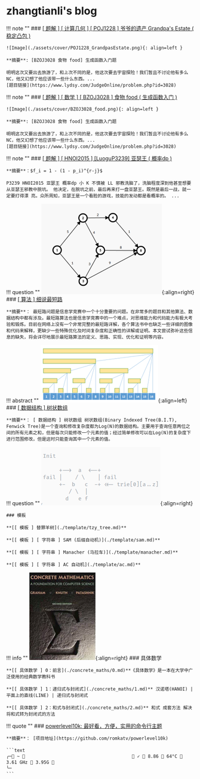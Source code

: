 # zhangtianli's blog

!!! note ""
    ### [[ 题解 ] [ 计算几何 ] [ POJ1228 ] 爷爷的遗产 Grandpa's Estate ( 稳定凸包 )](./POJ1228_GrandpasEstate/main.md)

    ![Image](./assets/cover/POJ1228_GrandpasEstate.png){: align=left }

    **摘要**: [BZOJ3028 食物 food] 生成函数入门题

    明明这次又要出去旅游了，和上次不同的是，他这次要去宇宙探险！我们暂且不讨论他有多么 NC，他又幻想了他应该带一些什么东西。...
    [题目链接](https://www.lydsy.com/JudgeOnline/problem.php?id=3028)

!!! note ""
    ### [[ 题解 ] [ 数学 ] [ BZOJ3028 ] 食物 food ( 生成函数入门 )](./BZOJ3028_food/main.md)

    ![Image](./assets/cover/BZOJ3028_food.png){: align=left }

    **摘要**: [BZOJ3028 食物 food] 生成函数入门题

    明明这次又要出去旅游了，和上次不同的是，他这次要去宇宙探险！我们暂且不讨论他有多么 NC，他又幻想了他应该带一些什么东西。...
    [题目链接](https://www.lydsy.com/JudgeOnline/problem.php?id=3028)

!!! note ""
    ### [[ 题解 ] [ HNOI2015 ] [LuoguP3239] 亚瑟王 ( 概率dp )](./HNOI2015_YaSeWang/main.md)

    **摘要**：$f_i = 1 - (1 - p_i)^{r-j}$ 

    P3239 HNOI2015 亚瑟王 概率dp 小 K 不慎被 LL 邪教洗脑了，洗脑程度深到他甚至想要从亚瑟王邪教中脱坑。 他决定，在脱坑之前，最后再来打一盘亚瑟王。既然是最后一战，就一定要打得漂 亮。众所周知，亚瑟王是一个看脸的游戏，技能的发动都是看概率的。 ...

!!! question ""
    ![Image](./assets/cover/SP.png){:align=right}
    ### [[ 算法 ] 细说最短路](./SP/main.md)

    **摘要**： 最短路问题是信息学竞赛中一个十分重要的问题。在非常多的题目和其他算法、数据结构中都有涉及。最短路算法也是信息学竞赛中的一个难点，对思维能力和代码能力有极大考验和锻炼。目前在网络上没有一个非常完整的最短路详解，各个算法书中也缺乏一些详细的图像和代码来解释，更缺少一些特殊优化及时间复杂度和正确性的详解或证明。本文尝试弥补这些信息的缺失，将会详尽地展示最短路算法的定义、思路、实现、优化和证明等内容。

!!! abstract ""
    ![Image](./assets/cover/BIT.png){:align=left}
    ### [[ 数据结构 ] 树状数组](./BIT/main.md)

    **摘要**： [ 数据结构 ] 树状数组 树状数组(Binary Indexed Tree(B.I.T), Fenwick Tree)是一个查询和修改复杂度都为Log(N)的数据结构。主要用于查询任意两位之间的所有元素之和，但是每次只能修改一个元素的值；经过简单修改可以在Log(N)的复杂度下进行范围修改，但是这时只能查询其中一个元素的值。

!!! question ""
    ![Image](./assets/cover/template.png){:align=right}

    ### 模板

    **[[ 模板 ] 替罪羊树](./template/tzy_tree.md)**

    **[[ 模板 ] [ 字符串 ] SAM (后缀自动机)](./template/sam.md)**
    
    **[[ 模板 ] [ 字符串 ] Manacher (马拉车)](./template/manacher.md)**
    
    **[[ 模板 ] [ 字符串 ] AC 自动机](./template/ac.md)**

!!! info ""
    ![Image](./assets/cover/concrete_maths.png){:align=right}
    ### 具体数学

    **[[ 具体数学 ] 0：前言](./concrete_maths/0.md)**《具体数学》是一本在大学中广泛使用的经典数学教科书

    **[[ 具体数学 ] 1：递归式与封闭式](./concrete_maths/1.md)** 汉诺塔(HANOI) | 平面上的直线(LINE) | 递归式与封闭式

    **[[ 具体数学 ] 2：和式与封闭式](./concrete_maths/2.md)** 和式 成套方法 解决将和式转为封闭式的方法

!!! quote ""
    ### [powerlevel10k: 最好看，方便，实用的命令行主题](./P10k/main.md)

    **摘要**： [项目地址](https://github.com/romkatv/powerlevel10k)

    ```text
    ╭─ ~                                          ✓  8.86  64°C  3.61 GHz  3.95G  
    ╰─
    ```